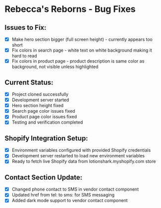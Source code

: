 # Rebecca's Reborns - Bug Fixes

## Issues to Fix:
- [x] Make hero section bigger (full screen height) - currently appears too short
- [x] Fix colors in search page - white text on white background making it hard to read
- [x] Fix colors in product page - product description is same color as background, not visible unless highlighted

## Current Status:
- [x] Project cloned successfully
- [x] Development server started
- [x] Hero section height fixed
- [x] Search page color issues fixed
- [x] Product page color issues fixed
- [x] Testing and verification completed

## Shopify Integration Setup:
- [x] Environment variables configured with provided Shopify credentials
- [x] Development server restarted to load new environment variables
- [x] Ready to fetch live Shopify data from lotionshark.myshopify.com store

## Contact Section Update:
- [x] Changed phone contact to SMS in vendor contact component
- [x] Updated href from tel: to sms: for SMS messaging
- [x] Added dark mode support to vendor contact component
